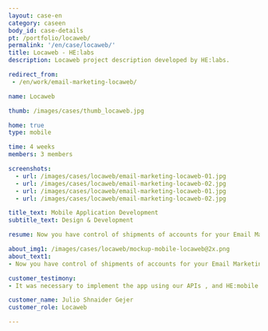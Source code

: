 ```yaml
---
layout: case-en
category: caseen
body_id: case-details
pt: /portfolio/locaweb/
permalink: '/en/case/locaweb/'
title: Locaweb - HE:labs
description: Locaweb project description developed by HE:labs.

redirect_from:
 - /en/work/email-marketing-locaweb/

name: Locaweb

thumb: /images/cases/thumb_locaweb.jpg

home: true
type: mobile

time: 4 weeks
members: 3 members

screenshots:
  - url: /images/cases/locaweb/email-marketing-locaweb-01.jpg
  - url: /images/cases/locaweb/email-marketing-locaweb-02.jpg
  - url: /images/cases/locaweb/email-marketing-locaweb-01.jpg
  - url: /images/cases/locaweb/email-marketing-locaweb-02.jpg

title_text: Mobile Application Development
subtitle_text: Design & Development

resume: Now you have control of shipments of accounts for your Email Marketing.

about_img1: /images/cases/locaweb/mockup-mobile-locaweb@2x.png
about_text1:
- Now you have control of shipments of accounts for your Email Marketing. You can check the performance of your campaigns without turning on the computer , anywhere .

customer_testimony:
- It was necessary to implement the app using our APIs , and HE:mobile accomplished this almost without questioning us Because of the work of HE:Mobile, now we can accelerate our backlog, and the experience with mobile devices was instrumental in achieving the results we expected

customer_name: Julio Shnaider Gejer
customer_role: Locaweb

---
```

